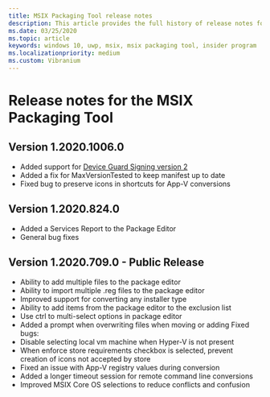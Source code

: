 ```yaml
---
title: MSIX Packaging Tool release notes
description: This article provides the full history of release notes for different versions of the MSIX Packaging Tool.
ms.date: 03/25/2020
ms.topic: article
keywords: windows 10, uwp, msix, msix packaging tool, insider program
ms.localizationpriority: medium
ms.custom: Vibranium
---
```


# Release notes for the MSIX Packaging Tool

## Version 1.2020.1006.0
- Added support for [Device Guard Signing version 2](//package/signing-package-device-guard-signing.md)
- Added a fix for MaxVersionTested to keep manifest up to date
- Fixed bug to preserve icons in shortcuts for App-V conversions

## Version 1.2020.824.0
- Added a Services Report to the Package Editor
- General bug fixes

## Version 1.2020.709.0 - Public Release
- Ability to add multiple files to the package editor
- Ability to import multiple .reg files to the package editor
- Improved support for converting any installer type
- Ability to add items from the package editor to the exclusion list
- Use ctrl to multi-select options in package editor
- Added a prompt when overwriting files when moving or adding
Fixed bugs:
- Disable selecting local vm machine when Hyper-V is not present
- When enforce store requirements checkbox is selected, prevent creation of icons not accepted by store
- Fixed an issue with App-V registry values during conversion
- Added a longer timeout session for remote command line conversions
- Improved MSIX Core OS selections to reduce conflicts and confusion

